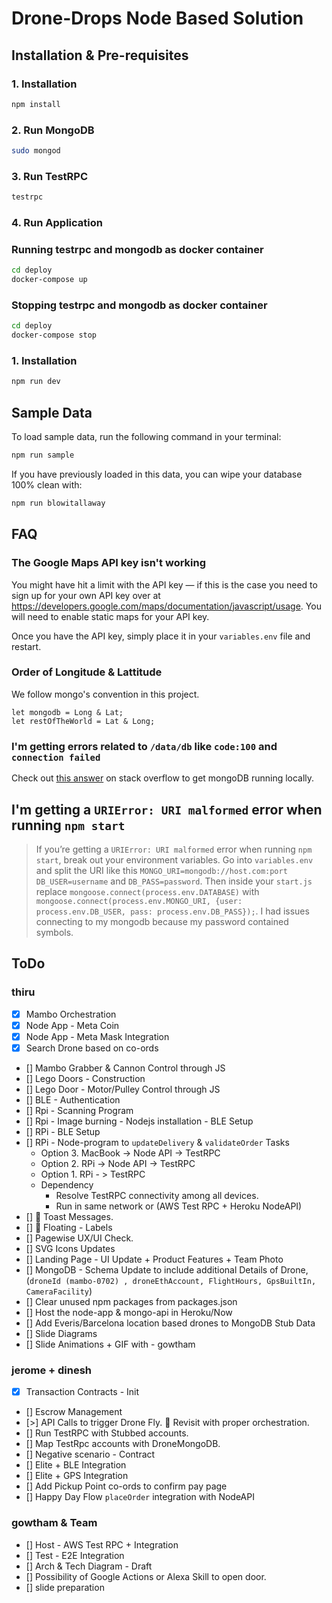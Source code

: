 # Drone-Drops Node Based Solution

## Installation & Pre-requisites

### 1. Installation

```bash
npm install
```

### 2. Run MongoDB

```bash
sudo mongod
```

### 3. Run TestRPC

```bash
testrpc
```

### 4. Run Application


### Running testrpc and mongodb as docker container
```bash
cd deploy
docker-compose up
```


### Stopping testrpc and mongodb as docker container
```bash
cd deploy
docker-compose stop
```


### 1. Installation

```bash
npm run dev
```



## Sample Data

To load sample data, run the following command in your terminal:

```bash
npm run sample
```

If you have previously loaded in this data, you can wipe your database 100% clean with:

```bash
npm run blowitallaway
```

## FAQ

### The Google Maps API key isn't working

You might have hit a limit with the API key — if this is the case you need to sign up for your own API key over at <https://developers.google.com/maps/documentation/javascript/usage>. 
You will need to enable static maps for your API key.

Once you have the API key, simply place it in your `variables.env` file and restart.

### Order of Longitude & Lattitude
We follow mongo's convention in this project.
```
let mongodb = Long & Lat;
let restOfTheWorld = Lat & Long;
```
### I'm getting errors related to `/data/db` like `code:100` and `connection failed`

Check out [this answer](https://stackoverflow.com/questions/7948789/mongodb-mongod-complains-that-there-is-no-data-db-folder#answer-7948986) on stack overflow to get mongoDB running locally.

## I'm getting a `URIError: URI malformed` error when running `npm start`

> If you’re getting a `URIError: URI malformed` error when running `npm start`, break out your environment variables. Go into `variables.env` and split the URI like this `MONGO_URI=mongodb://host.com:port` `DB_USER=username` and `DB_PASS=password`. Then inside your `start.js` replace `mongoose.connect(process.env.DATABASE)` with `mongoose.connect(process.env.MONGO_URI, {user: process.env.DB_USER, pass: process.env.DB_PASS});`. I had issues connecting to my mongodb because my password contained symbols.


## ToDo

### thiru
- [X] Mambo Orchestration
- [X] Node App - Meta Coin
- [X] Node App - Meta Mask Integration
- [X] Search Drone based on co-ords
- [] Mambo Grabber & Cannon Control through JS
- [] Lego Doors - Construction
- [] Lego Door - Motor/Pulley Control through JS
- [] BLE - Authentication
- [] Rpi - Scanning Program
- [] Rpi - Image burning - Nodejs installation - BLE Setup
- [] RPi - BLE Setup
- [] RPi - Node-program to `updateDelivery` & `validateOrder` Tasks
    - Option 3. MacBook -> Node API -> TestRPC
    - Option 2. RPi -> Node API -> TestRPC
    - Option 1. RPi - > TestRPC
    - Dependency
        - Resolve TestRPC connectivity among all devices. 
        - Run in same network or (AWS Test RPC + Heroku NodeAPI)
- [] 💄 Toast Messages.
- [] 💄 Floating - Labels
- [] Pagewise UX/UI Check. 
- [] SVG Icons Updates
- [] Landing Page - UI Update + Product Features + Team Photo
- [] MongoDB - Schema Update to include additional Details of Drone, (`droneId (mambo-0702) , droneEthAccount, FlightHours, GpsBuiltIn, CameraFacility`)
- [] Clear unused npm packages from packages.json
- [] Host the node-app & mongo-api in Heroku/Now
- [] Add Everis/Barcelona location based drones to MongoDB Stub Data
- [] Slide Diagrams
- [] Slide Animations + GIF with - gowtham

### jerome + dinesh
- [X] Transaction Contracts - Init
- [] Escrow Management
- [>] API Calls to trigger Drone Fly. 🎫 Revisit with proper orchestration.
- [] Run TestRPC with Stubbed accounts.
- [] Map TestRpc accounts with DroneMongoDB.
- [] Negative scenario - Contract
- [] Elite + BLE Integration
- [] Elite + GPS Integration
- [] Add Pickup Point co-ords to confirm pay page
- [] Happy Day Flow `placeOrder` integration with NodeAPI


### gowtham & Team
- [] Host - AWS Test RPC + Integration
- [] Test - E2E Integration
- [] Arch & Tech Diagram - Draft
- [] Possibility of Google Actions or Alexa Skill to open door.
- [] slide preparation
